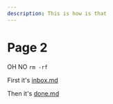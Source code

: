 ```yaml
---
description: This is how is that
---
```


# Page 2

OH NO `rm -rf`&#x20;

First it's [inbox.md](../tags/inbox.md "mention")

Then it's [done.md](../tags/done.md "mention")
